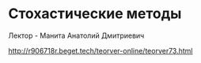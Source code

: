 # Стохастические методы

Лектор - Манита Анатолий Дмитриевич

http://r906718r.beget.tech/teorver-online/teorver73.html